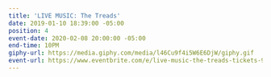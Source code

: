 ```yaml
---
title: 'LIVE MUSIC: The Treads'
date: 2019-01-10 18:39:00 -05:00
position: 4
event-date: 2020-02-08 20:00:00 -05:00
end-time: 10PM
giphy-url: https://media.giphy.com/media/l46Cu9f4i5W6E6DjW/giphy.gif
event-url: https://www.eventbrite.com/e/live-music-the-treads-tickets-90432154007
---
```


